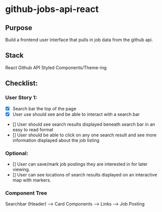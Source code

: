 # github-jobs-api-react

## Purpose

Build a frontend user interface that pulls in job data from the github api.

## Stack

React
Github API
Styled Components/Theme-ing

## Checklist:
### User Story 1:
- [X] Search bar the top of the page
- [X] User use should see and be able to interact with a search bar
- [] User should see search results displayed beneath search bar in an easy to read format
- [] User should be able to click on any one search result and see more information displayed about the job listing

### Optional:
- [] User can save/mark job postings they are interested in for later viewing.
- [] User can see locations of search results displayed on an interactive map with markers.

### Component Tree

Searchbar (Header) --> Card Components --> Links --> Job Posting